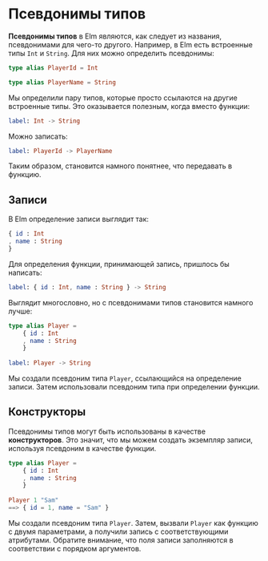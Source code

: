 # Псевдонимы типов

__Псевдонимы типов__ в Elm являются, как следует из названия, псевдонимами для чего-то другого. Например, в Elm есть встроенные типы `Int` и `String`. Для них можно определить псевдонимы:

```elm
type alias PlayerId = Int

type alias PlayerName = String
```

Мы определили пару типов, которые просто ссылаются на другие встроенные типы. Это оказывается полезным, когда вместо функции:

```elm
label: Int -> String
```

Можно записать:

```elm
label: PlayerId -> PlayerName
```

Таким образом, становится намного понятнее, что передавать в функцию.

## Записи

В Elm определение записи выглядит так:

```elm
{ id : Int
, name : String
}
```

Для определения функции, принимающей запись, пришлось бы написать:

```elm
label: { id : Int, name : String } -> String
```

Выглядит многословно, но с псевдонимами типов становится намного лучше:

```elm
type alias Player =
    { id : Int
    , name : String
    }
  
label: Player -> String
```

Мы создали псевдоним типа `Player`, ссылающийся на определение записи. Затем использовали псевдоним типа при определении функции.

## Конструкторы

Псевдонимы типов могут быть использованы в качестве __конструкторов__. Это значит, что мы можем создать экземпляр записи, используя псевдоним в качестве функции.

```elm
type alias Player =
    { id : Int
    , name : String
    }
  
Player 1 "Sam"
==> { id = 1, name = "Sam" }
```

Мы создали псевдоним типа `Player`. Затем, вызвали `Player` как функцию с двумя параметрами, а получили запись с соответствующими атрибутами. Обратите внимание, что поля записи заполняются в соответствии с порядком аргументов.
